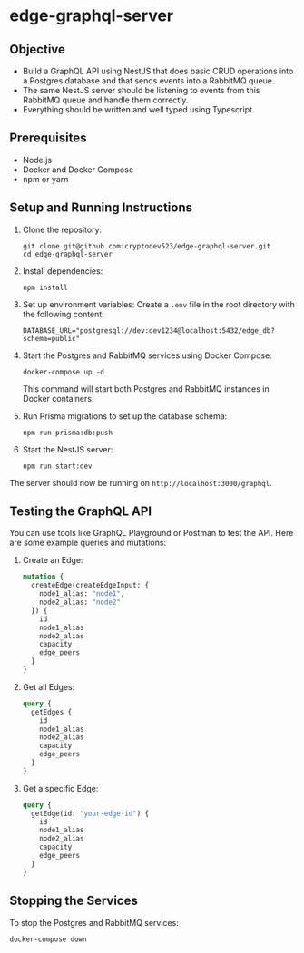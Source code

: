 # edge-graphql-server

## Objective

- Build a GraphQL API using NestJS that does basic CRUD operations into a Postgres database and that sends events into a RabbitMQ queue.
- The same NestJS server should be listening to events from this RabbitMQ queue and handle them correctly.
- Everything should be written and well typed using Typescript.

## Prerequisites

- Node.js
- Docker and Docker Compose
- npm or yarn

## Setup and Running Instructions

1. Clone the repository:
   ```
   git clone git@github.com:cryptodev523/edge-graphql-server.git
   cd edge-graphql-server
   ```

2. Install dependencies:
   ```
   npm install
   ```

3. Set up environment variables:
   Create a `.env` file in the root directory with the following content:
   ```
   DATABASE_URL="postgresql://dev:dev1234@localhost:5432/edge_db?schema=public"
   ```

4. Start the Postgres and RabbitMQ services using Docker Compose:
   ```
   docker-compose up -d
   ```
   This command will start both Postgres and RabbitMQ instances in Docker containers.


5. Run Prisma migrations to set up the database schema:
   ```
   npm run prisma:db:push
   ```

6. Start the NestJS server:
   ```
   npm run start:dev
   ```

The server should now be running on `http://localhost:3000/graphql`.

## Testing the GraphQL API

You can use tools like GraphQL Playground or Postman to test the API. Here are some example queries and mutations:

1. Create an Edge:
   ```graphql
   mutation {
     createEdge(createEdgeInput: {
       node1_alias: "node1",
       node2_alias: "node2"
     }) {
       id
       node1_alias
       node2_alias
       capacity
       edge_peers
     }
   }
   ```

2. Get all Edges:
   ```graphql
   query {
     getEdges {
       id
       node1_alias
       node2_alias
       capacity
       edge_peers
     }
   }
   ```

3. Get a specific Edge:
   ```graphql
   query {
     getEdge(id: "your-edge-id") {
       id
       node1_alias
       node2_alias
       capacity
       edge_peers
     }
   }
   ```

## Stopping the Services

To stop the Postgres and RabbitMQ services:
```
docker-compose down
```
